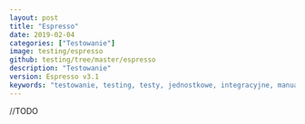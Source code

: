 ```yaml
---
layout: post
title: "Espresso"
date: 2019-02-04
categories: ["Testowanie"]
image: testing/espresso
github: testing/tree/master/espresso
description: "Testowanie"
version: Espresso v3.1
keywords: "testowanie, testing, testy, jednostkowe, integracyjne, manualne, ui, automatyczne, instrumentalne, zaślepka, atrapa, unit test, mock, stub, espresso, android, programowanie, programming"
---
```


//TODO